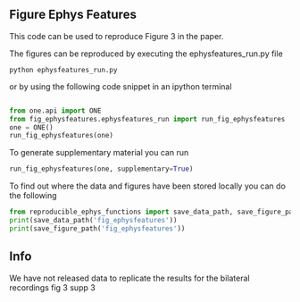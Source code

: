 ## Figure Ephys Features

This code can be used to reproduce Figure 3 in the paper.

The figures can be reproduced by executing the ephysfeatures_run.py file 
```
python ephysfeatures_run.py
```

or by using the following code snippet in an ipython terminal
```python

from one.api import ONE
from fig_ephysfeatures.ephysfeatures_run import run_fig_ephysfeatures
one = ONE()
run_fig_ephysfeatures(one)

```

To generate supplementary material you can run
```python
run_fig_ephysfeatures(one, supplementary=True)
```


To find out where the data and figures have been stored locally you can do the following
```python
from reproducible_ephys_functions import save_data_path, save_figure_path
print(save_data_path('fig_ephysfeatures'))
print(save_figure_path('fig_ephysfeatures'))
```

## Info
We have not released data to replicate the results for the bilateral recordings fig 3 supp 3